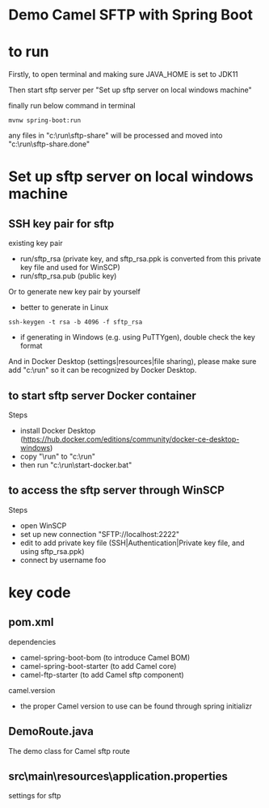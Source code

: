 # Demo Camel SFTP with Spring Boot

# to run

Firstly, to open terminal and making sure JAVA_HOME is set to JDK11

Then start sftp server per "Set up sftp server on local windows machine"

finally run below command in terminal

```
mvnw spring-boot:run
```

any files in "c:\run\sftp-share" will be processed and moved into "c:\run\sftp-share\.done"

# Set up sftp server on local windows machine

## SSH key pair for sftp

existing key pair
- run/sftp_rsa (private key, and sftp_rsa.ppk is converted from this private key file and used for WinSCP)
- run/sftp_rsa.pub (public key)

Or to generate new key pair by yourself
- better to generate in Linux 
```
ssh-keygen -t rsa -b 4096 -f sftp_rsa
```
- if generating in Windows (e.g. using PuTTYgen), double check the key format

And in Docker Desktop (settings|resources|file sharing), please make sure add "c:\run" so it can be recognized by Docker Desktop.

## to start sftp server Docker container

Steps
- install Docker Desktop (https://hub.docker.com/editions/community/docker-ce-desktop-windows)
- copy "<camel-sftp repo>\run" to "c:\run"
- then run "c:\run\start-docker.bat"

## to access the sftp server through WinSCP
Steps
- open WinSCP
- set up new connection "SFTP://localhost:2222"
- edit to add private key file (SSH|Authentication|Private key file, and using sftp_rsa.ppk)
- connect by username foo

# key code

## pom.xml
dependencies
- camel-spring-boot-bom (to introduce Camel BOM)
- camel-spring-boot-starter (to add Camel core)
- camel-ftp-starter (to add Camel sftp component)

camel.version
- the proper Camel version to use can be found through spring initializr

## DemoRoute.java
The demo class for Camel sftp route

## src\main\resources\application.properties
settings for sftp



